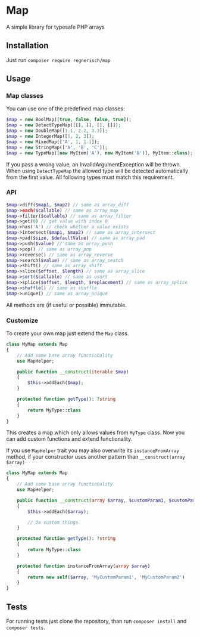 # Map
A simple library for typesafe PHP arrays 

## Installation
Just run `composer require regnerisch/map`

## Usage
### Map classes
You can use one of the predefined map classes:
```php
$map = new BoolMap([true, false, false, true]);
$map = new DetectTypeMap([[], [], [], []]);
$map = new DoubleMap([1.1, 2.2, 3.3]);
$map = new IntegerMap([1, 2, 3]);
$map = new MixedMap(['A', 1, 1.1]);
$map = new StringMap(['A', 'B', 'C']);
$map = new TypeMap([new MyItem('A'), new MyItem('B')], MyItem::class);
```
If you pass a wrong value, an InvalidArgumentException will be thrown.
When using `DetectTypeMap` the allowed type will be detected automatically from the first value. All following types must match this requirement.

### API
```php
$map->diff($map1, $map2) // same as array_diff
$map->each($callable) // same as array_map
$map->filter($callable) // same as array_filter
$map->get(0) // get value with index 0
$map->has('A') // check whether a value exists
$map->intersect($map1, $map2) // same as array_intersect
$map->pad($size, $defaultValue) // same as array_pad
$map->push($value) // same as array_push
$map->pop() // same as array_pop
$map->reverse() // same as array_reverse
$map->search($value) // same as array_search
$map->shift() // same as array_shift
$map->slice($offset, $length) // same as array_slice
$map->sort($callable) // same as usort
$map->splice($offset, $length, $replacement) // same as array_splice
$map->shuffle() // same as shuffle
$map->unique() // same as array_unique
```
All methods are (if useful or possible) immutable.

### Customize
To create your own map just extend the `Map` class. 
```php
class MyMap extends Map
{
    // Add some base array functionality
    use MapHelper;

    public function __construct(iterable $map) 
    {
        $this->addEach($map);
    }

    protected function getType(): ?string
    {
        return MyType::class
    }
}
```
This creates a map which only allows values from `MyType` class. Now you can add custom functions and extend functionality.

If you use `MapHelper` trait you may also overwrite its `instanceFromArray` method, if your constructor uses another pattern than `__construct(array $array)`
```php
class MyMap extends Map
{
    // Add some base array functionality
    use MapHelper;

    public function __construct(array $array, $customParam1, $customParam2) 
    {
        $this->addEach($array);

        // Do custom things
    }

    protected function getType(): ?string
    {
        return MyType::class
    }

    protected function instanceFromArray(array $array) 
    {
        return new self($array, 'MyCustomParam1', 'MyCustomParam2')
    }
} 
```
## Tests
For running tests just clone the repository, than run `composer install` and `composer tests`.
